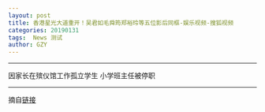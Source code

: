 ```yaml
---
layout: post
title: 香港星光大道重开！吴君如毛舜筠郑裕玲等五位影后同框-娱乐视频-搜狐视频
categories: 20190131
tags:  News 测试
author: GZY
---
```


*****

因家长在殡仪馆工作孤立学生 小学班主任被停职

*****

摘自[链接](https://tv.sohu.com/v/dXMvMzEyODEzNDk4LzExODc3NDY5Ni5zaHRtbA==.html)